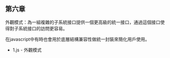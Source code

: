 ## 第六章

外觀模式：為一組複雜的子系統接口提供一個更高級的統一接口，通過這個接口使得對子系統接口的訪問更容易。

在javascript中有時也會用於底層結構兼容性做統一封裝來簡化用戶使用。

- 1.js - 外觀模式
